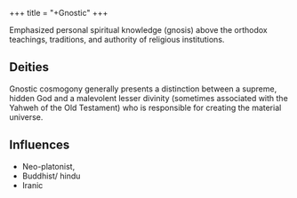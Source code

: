 +++
title = "+Gnostic"
+++

Emphasized personal spiritual knowledge (gnosis) above the orthodox teachings, traditions, and authority of religious institutions. 

## Deities
Gnostic cosmogony generally presents a distinction between a supreme, hidden God and a malevolent lesser divinity (sometimes associated with the Yahweh of the Old Testament) who is responsible for creating the material universe.

## Influences
- Neo-platonist,
- Buddhist/ hindu
- Iranic

